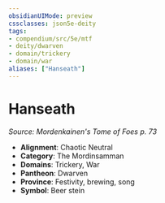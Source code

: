 ```yaml
---
obsidianUIMode: preview
cssclasses: json5e-deity
tags:
- compendium/src/5e/mtf
- deity/dwarven
- domain/trickery
- domain/war
aliases: ["Hanseath"]
---
```

# Hanseath
*Source: Mordenkainen's Tome of Foes p. 73* 

- **Alignment**: Chaotic Neutral
- **Category**: The Mordinsamman
- **Domains**: Trickery, War
- **Pantheon**: Dwarven
- **Province**: Festivity, brewing, song
- **Symbol**: Beer stein